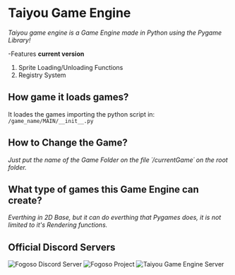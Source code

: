 # Taiyou Game Engine

*Taiyou game engine is a Game Engine made in Python using the Pygame Library!*

-Features **current version**
1. Sprite Loading/Unloading Functions
2. Registry System


## How game it loads games?
It loades the games importing the python script in: ``/game_name/MAIN/__init__.py``

## How to Change the Game?
*Just put the name of the Game Folder on the file ´/currentGame´ on the root folder.*

## What type of games this Game Engine can create?
*Everthing in 2D Base, but it can do everthing that Pygames does, it is not limited to it's Rendering functions.*

## Official Discord Servers
![Fogoso Discord Server](https://discord.gg/Ek5QmBs)
![Fogoso Project](https://github.com/aragubas/fogoso/)
![Taiyou Game Engine Server](https://discord.gg/RGhzjHU)
